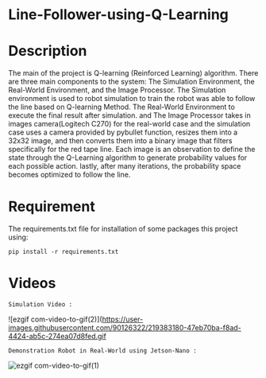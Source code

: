 # Line-Follower-using-Q-Learning

# Description

The main of the project is Q-learning (Reinforced Learning) algorithm. There are three main components to the system: The Simulation Environment, the Real-World Environment, and the Image Processor. The Simulation environment is used to robot simulation to train the robot was able to follow the line based on Q-learning Method. The Real-World Environment to execute the final result after simulation. and The Image Processor takes in images camera(Logitech C270) for the real-world case and the simulation case uses a camera provided by pybullet function, resizes them into a 32x32 image, and then converts them into a binary image that filters specifically for the red tape line. Each image is an observation to define the state through the Q-Learning algorithm to generate probability values for each possible action. lastly, after many iterations, the probability space becomes optimized to follow the line.

# Requirement
The requirements.txt file for installation of some packages this project using:

    pip install -r requirements.txt


# Videos
    Simulation Video :
  ![ezgif com-video-to-gif(2)](https://user-images.githubusercontent.com/90126322/219383180-47eb70ba-f8ad-4424-ab5c-274ea07d8fed.gif


    Demonstration Robot in Real-World using Jetson-Nano :
  ![ezgif com-video-to-gif(1)](https://user-images.githubusercontent.com/90126322/219380977-fce36e4a-49b8-4ff9-8f52-dfa2f12ae330.gif)


